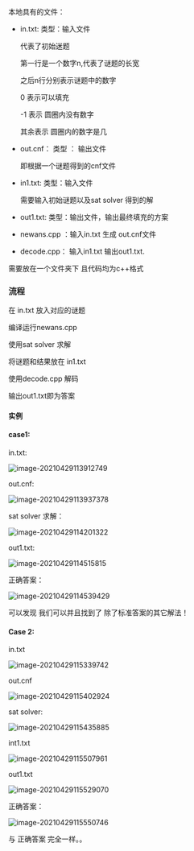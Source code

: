本地具有的文件：

* in.txt: 类型：输入文件

  代表了初始迷题

  第一行是一个数字n,代表了谜题的长宽

  之后n行分别表示谜题中的数字

  0 表示可以填充

  -1 表示 圆圈内没有数字

  其余表示 圆圈内的数字是几

* out.cnf： 类型 ： 输出文件

  即根据一个谜题得到的cnf文件

* in1.txt: 类型：输入文件

  需要输入初始谜题以及sat solver 得到的解

* out1.txt: 类型：输出文件，输出最终填充的方案

* newans.cpp ：输入in.txt 生成 out.cnf文件
* decode.cpp： 输入in1.txt 输出out1.txt.

需要放在一个文件夹下 且代码均为c++格式

### 流程

在 in.txt 放入对应的谜题

编译运行newans.cpp

使用sat solver 求解

将谜题和结果放在 in1.txt

使用decode.cpp 解码

输出out1.txt即为答案



#### 实例

#### case1: 

in.txt:

![image-20210429113912749](./kurotto.assets/image-20210429113912749.png)



out.cnf:

 ![image-20210429113937378](/home/jhto/.config/Typora/typora-user-images/image-20210429113937378.png)

sat solver 求解：

![image-20210429114201322](/home/jhto/.config/Typora/typora-user-images/image-20210429114201322.png)



out1.txt:

![image-20210429114515815](/home/jhto/.config/Typora/typora-user-images/image-20210429114515815.png)

正确答案：

![image-20210429114539429](/home/jhto/.config/Typora/typora-user-images/image-20210429114539429.png)

可以发现 我们可以并且找到了 除了标准答案的其它解法！









#### Case 2:



in.txt

![image-20210429115339742](/home/jhto/.config/Typora/typora-user-images/image-20210429115339742.png)

out.cnf

![image-20210429115402924](/home/jhto/.config/Typora/typora-user-images/image-20210429115402924.png)

sat solver:

![image-20210429115435885](/home/jhto/.config/Typora/typora-user-images/image-20210429115435885.png)



int1.txt

![image-20210429115507961](/home/jhto/.config/Typora/typora-user-images/image-20210429115507961.png)

out1.txt

![image-20210429115529070](/home/jhto/.config/Typora/typora-user-images/image-20210429115529070.png)

正确答案：

![image-20210429115550746](/home/jhto/.config/Typora/typora-user-images/image-20210429115550746.png)

与 正确答案 完全一样。。
